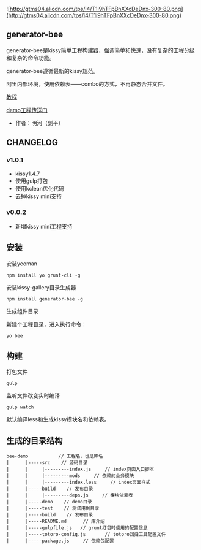 ![http://gtms04.alicdn.com/tps/i4/T1i9hTFpBnXXcDeDnx-300-80.png](http://gtms04.alicdn.com/tps/i4/T1i9hTFpBnXXcDeDnx-300-80.png)

## generator-bee

generator-bee是kissy简单工程构建器，强调简单和快速，没有复杂的工程分级和复杂的命令功能。

generator-bee遵循最新的kissy规范。

阿里内部环境，使用依赖表——combo的方式，不再静态合并文件。

[教程](http://gallery.kissyui.com/guide/generator-bee%E4%BD%BF%E7%94%A8%E6%95%99%E7%A8%8B.html)

[demo工程传送门](https://github.com/minghe/bee-demo)

* 作者：明河（剑平）

## CHANGELOG

### v1.0.1

* kissy1.4.7
* 使用gulp打包
* 使用kclean优化代码
* 去掉kissy mini支持

### v0.0.2

* 新增kissy mini工程支持

## 安装

安装yeoman

    npm install yo grunt-cli -g

安装kissy-gallery目录生成器

    npm install generator-bee -g

生成组件目录

新建个工程目录，进入执行命令：

    yo bee


## 构建

打包文件

    gulp

监听文件改变实时编译

    gulp watch

默认编译less和生成kissy模块名和依赖表。

## 生成的目录结构

    bee-demo           // 工程名，也是库名
    |      |-----src    // 源码目录
    |      |     |---------index.js     // index页面入口脚本
    |      |     |---------mods     // 依赖的业务模块
    |      |     |---------index.less     // index页面样式
    |      |-----build    // 发布目录
    |      |     |---------deps.js     // 模块依赖表
    |      |-----demo    // demo目录
    |      |-----test    // 测试用例目录
    |      |-----build    // 发布目录
    |      |-----README.md      // 库介绍
    |      |-----gulpfile.js   // grunt打包时使用的配置信息
    |      |-----totoro-config.js       // totoro回归工具配置文件
    |      |-----package.js     // 依赖包配置